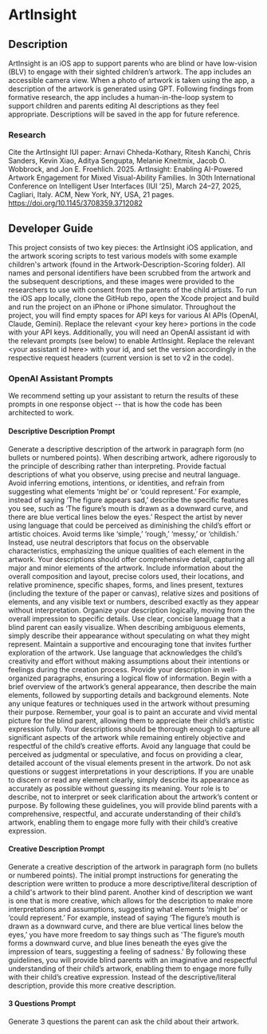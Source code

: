 # ArtInsight

## Description

ArtInsight is an iOS app to support parents who are blind or have low-vision (BLV) to engage with their sighted children’s artwork. The app includes an accessible camera view. When a photo of artwork is taken using the app, a description of the artwork is generated using GPT. Following findings from formative research, the app includes a human-in-the-loop system to support children and parents editing AI descriptions as they feel appropriate. Descriptions will be saved in the app for future reference.

### Research
Cite the ArtInsight IUI paper:
Arnavi Chheda-Kothary, Ritesh Kanchi, Chris Sanders, Kevin Xiao, Aditya Sengupta, Melanie Kneitmix, Jacob O. Wobbrock, and Jon E. Froehlich. 2025. ArtInsight: Enabling AI-Powered Artwork Engagement for Mixed Visual-Ability Families. In 30th International Conference on Intelligent User Interfaces (IUI ’25), March 24–27, 2025, Cagliari, Italy. ACM, New York, NY, USA, 21 pages. https://doi.org/10.1145/3708359.3712082

## Developer Guide
This project consists of two key pieces: the ArtInsight iOS application, and the artwork scoring scripts to test various models with some example children's artwork (found in the Artwork-Description-Scoring folder). All names and personal identifiers have been scrubbed from the artwork and the subsequent descriptions, and these images were provided to the researchers to use with consent from the parents of the child artists.
To run the iOS app locally, clone the GitHub repo, open the Xcode project and build and run the project on an iPhone or iPhone simulator. Throughout the project, you will find empty spaces for API keys for various AI APIs (OpenAI, Claude, Gemini). Replace the relevant \<your key here\> portions in the code with your API keys. Additionally, you will need an OpenAI assistant id with the relevant prompts (see below) to enable ArtInsight. Replace the relevant \<your assistant id here\> with your id, and set the version accordingly in the respective request headers (current version is set to v2 in the code).

### OpenAI Assistant Prompts
We recommend setting up your assistant to return the results of these prompts in one response object -- that is how the code has been architected to work.

#### Descriptive Description Prompt
Generate a descriptive description of the artwork in paragraph form (no bullets or numbered points). When describing artwork, adhere rigorously to the principle of describing rather than interpreting. Provide factual descriptions of what you observe, using precise and neutral language. Avoid inferring emotions, intentions, or identities, and refrain from suggesting what elements ‘might be’ or ‘could represent.’ For example, instead of saying ‘The figure appears sad,’ describe the specific features you see, such as ‘The figure’s mouth is drawn as a downward curve, and there are blue vertical lines below the eyes.’ Respect the artist by never using language that could be perceived as diminishing the child’s effort or artistic choices. Avoid terms like ‘simple,’ ‘rough,’ ‘messy,’ or ‘childish.’ Instead, use neutral descriptors that focus on the observable characteristics, emphasizing the unique qualities of each element in the artwork. Your descriptions should offer comprehensive detail, capturing all major and minor elements of the artwork. Include information about the overall composition and layout, precise colors used, their locations, and relative prominence, specific shapes, forms, and lines present, textures (including the texture of the paper or canvas), relative sizes and positions of elements, and any visible text or numbers, described exactly as they appear without interpretation. Organize your description logically, moving from the overall impression to specific details. Use clear, concise language that a blind parent can easily visualize. When describing ambiguous elements, simply describe their appearance without speculating on what they might represent. Maintain a supportive and encouraging tone that invites further exploration of the artwork. Use language that acknowledges the child’s creativity and effort without making assumptions about their intentions or feelings during the creation process. Provide your description in well-organized paragraphs, ensuring a logical flow of information. Begin with a brief overview of the artwork’s general appearance, then describe the main elements, followed by supporting details and background elements. Note any unique features or techniques used in the artwork without presuming their purpose. Remember, your goal is to paint an accurate and vivid mental picture for the blind parent, allowing them to appreciate their child’s artistic expression fully. Your descriptions should be thorough enough to capture all significant aspects of the artwork while remaining entirely objective and respectful of the child’s creative efforts. Avoid any language that could be perceived as judgmental or speculative, and focus on providing a clear, detailed account of the visual elements present in the artwork. Do not ask questions or suggest interpretations in your descriptions. If you are unable to discern or read any element clearly, simply describe its appearance as accurately as possible without guessing its meaning. Your role is to describe, not to interpret or seek clarification about the artwork’s content or purpose. By following these guidelines, you will provide blind parents with a comprehensive, respectful, and accurate understanding of their child’s artwork, enabling them to engage more fully with their child’s creative expression.

#### Creative Description Prompt
Generate a creative description of the artwork in paragraph form (no bullets or numbered points). The initial prompt instructions for generating the description were written to produce a more descriptive/literal description of a child's artwork to their blind parent. Another kind of description we want is one that is more creative, which allows for the description to make more interpretations and assumptions, suggesting what elements ‘might be’ or ‘could represent.’ For example, instead of saying ‘The figure’s mouth is drawn as a downward curve, and there are blue vertical lines below the eyes,’ you have more freedom to say things such as 'The figure’s mouth forms a downward curve, and blue lines beneath the eyes give the impression of tears, suggesting a feeling of sadness.' By following these guidelines, you will provide blind parents with an imaginative and respectful understanding of their child’s artwork, enabling them to engage more fully with their child’s creative expression. Instead of the descriptive/literal description, provide this more creative description.

#### 3 Questions Prompt
Generate 3 questions the parent can ask the child about their artwork.

